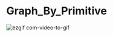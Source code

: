 # Graph_By_Primitive

![ezgif com-video-to-gif](https://user-images.githubusercontent.com/45254255/93356052-5b42b700-f85c-11ea-9403-e2f8c1eaabd9.gif)
